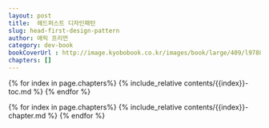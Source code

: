 ```yaml
---
layout: post
title:  헤드퍼스트 디자인패턴
slug: head-first-design-pattern 
author: 에릭 프리먼
category: dev-book
bookCoverUrl : http://image.kyobobook.co.kr/images/book/large/409/l9788979143409.jpg
chapters: []
---
```


{% for index in page.chapters%}
{% include_relative contents/{{index}}-toc.md %}
{% endfor %}

{% for index in page.chapters%}
{% include_relative contents/{{index}}-chapter.md %}
{% endfor %}
